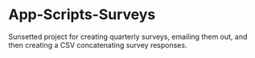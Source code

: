 # App-Scripts-Surveys
 Sunsetted project for creating quarterly surveys, emailing them out, and then creating a CSV concatenating survey responses.

